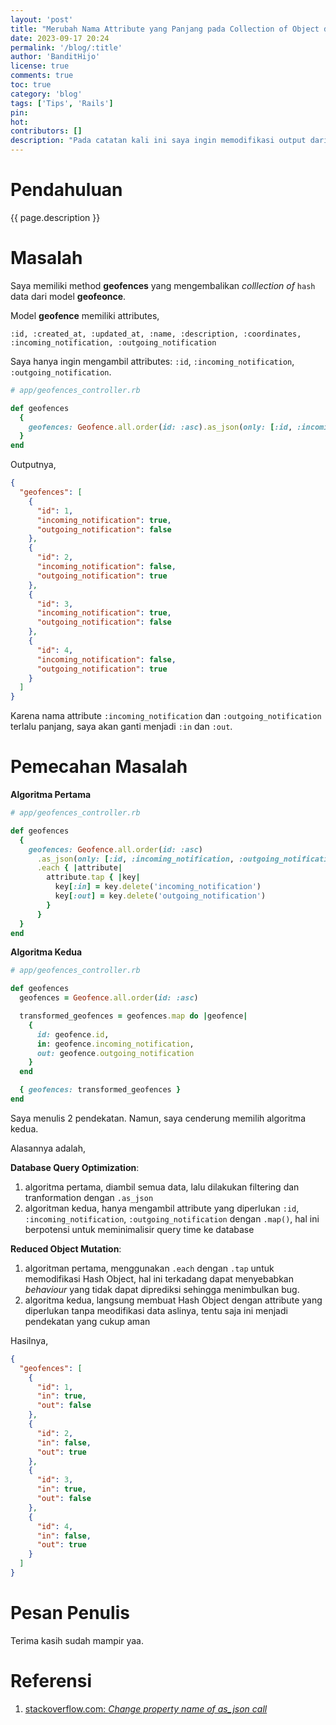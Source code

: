```yaml
---
layout: 'post'
title: "Merubah Nama Attribute yang Panjang pada Collection of Object di Rails"
date: 2023-09-17 20:24
permalink: '/blog/:title'
author: 'BanditHijo'
license: true
comments: true
toc: true
category: 'blog'
tags: ['Tips', 'Rails']
pin:
hot:
contributors: []
description: "Pada catatan kali ini saya ingin memodifikasi output dari nama attribute yang terlalu panjang menjadi lebih pendek di Ruby on Rails."
---
```


# Pendahuluan

{{ page.description }}

# Masalah

Saya memiliki method **geofences** yang mengembalikan *colllection of* `hash` data dari model **geofeonce**.

Model **geofence** memiliki attributes,

```
:id, :created_at, :updated_at, :name, :description, :coordinates, :incoming_notification, :outgoing_notification
```

Saya hanya ingin mengambil attributes: `:id`, `:incoming_notification`, `:outgoing_notification`.

```ruby
# app/geofences_controller.rb

def geofences
  {
    geofences: Geofence.all.order(id: :asc).as_json(only: [:id, :incoming_notification, :outgoing_notification])
  }
end
```

Outputnya,

```json
{
  "geofences": [
    {
      "id": 1,
      "incoming_notification": true,
      "outgoing_notification": false
    },
    {
      "id": 2,
      "incoming_notification": false,
      "outgoing_notification": true
    },
    {
      "id": 3,
      "incoming_notification": true,
      "outgoing_notification": false
    },
    {
      "id": 4,
      "incoming_notification": false,
      "outgoing_notification": true
    }
  ]
}
```

Karena nama attribute `:incoming_notification` dan `:outgoing_notification` terlalu panjang, saya akan ganti menjadi `:in` dan `:out`.

# Pemecahan Masalah

**Algoritma Pertama**

```ruby
# app/geofences_controller.rb

def geofences
  {
    geofences: Geofence.all.order(id: :asc)
      .as_json(only: [:id, :incoming_notification, :outgoing_notification])
      .each { |attribute|
        attribute.tap { |key|
          key[:in] = key.delete('incoming_notification')
          key[:out] = key.delete('outgoing_notification')
        }
      }
  }
end
```

**Algoritma Kedua**

```ruby
# app/geofences_controller.rb

def geofences
  geofences = Geofence.all.order(id: :asc)

  transformed_geofences = geofences.map do |geofence|
    {
      id: geofence.id,
      in: geofence.incoming_notification,
      out: geofence.outgoing_notification
    }
  end

  { geofences: transformed_geofences }
end
```

Saya menulis 2 pendekatan. Namun, saya cenderung memilih algoritma kedua.

Alasannya adalah,

**Database Query Optimization**:

1. algoritma pertama, diambil semua data, lalu dilakukan filtering dan tranformation dengan `.as_json`
1. algoritman kedua, hanya mengambil attribute yang diperlukan `:id`, `:incoming_notification`, `:outgoing_notification` dengan `.map()`, hal ini berpotensi untuk meminimalisir query time ke database

**Reduced Object Mutation**:

1. algoritman pertama, menggunakan `.each` dengan `.tap` untuk memodifikasi Hash Object, hal ini terkadang dapat menyebabkan *behaviour* yang tidak dapat diprediksi sehingga menimbulkan bug.
1. algoritma kedua, langsung membuat Hash Object dengan attribute yang diperlukan tanpa meodifikasi data aslinya, tentu saja ini menjadi pendekatan yang cukup aman

Hasilnya,

```json
{
  "geofences": [
    {
      "id": 1,
      "in": true,
      "out": false
    },
    {
      "id": 2,
      "in": false,
      "out": true
    },
    {
      "id": 3,
      "in": true,
      "out": false
    },
    {
      "id": 4,
      "in": false,
      "out": true
    }
  ]
}
```

# Pesan Penulis

Terima kasih sudah mampir yaa.


# Referensi

1. [stackoverflow.com: _Change property name of as_json call_](https://stackoverflow.com/a/33528446/4862516)
